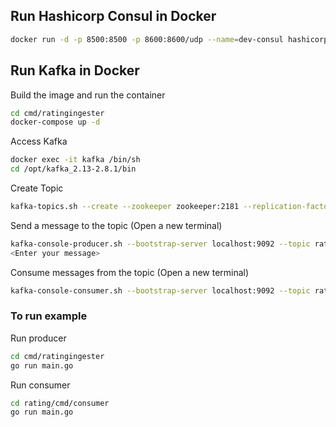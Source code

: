 ## Run Hashicorp Consul in Docker
```bash
docker run -d -p 8500:8500 -p 8600:8600/udp --name=dev-consul hashicorp/consul:latest agent -server -ui -node=server-1 -bootstrap-expect=1 -client=0.0.0.0
```

## Run Kafka in Docker
Build the image and run the container
```bash
cd cmd/ratingingester
docker-compose up -d
```
Access Kafka
```bash
docker exec -it kafka /bin/sh
cd /opt/kafka_2.13-2.8.1/bin
```
Create Topic
```bash
kafka-topics.sh --create --zookeeper zookeeper:2181 --replication-factor 1 --partitions 1 --topic ratings
```
Send a message to the topic (Open a new terminal)
```bash
kafka-console-producer.sh --bootstrap-server localhost:9092 --topic ratings
<Enter your message>
```
Consume messages from the topic (Open a new terminal)
```bash
kafka-console-consumer.sh --bootstrap-server localhost:9092 --topic ratings --from-beginning --max-messages 20
```

### To run example
Run producer
```bash
cd cmd/ratingingester
go run main.go
```
Run consumer
```bash
cd rating/cmd/consumer
go run main.go
```
